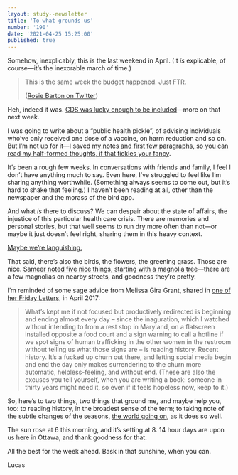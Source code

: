 ```yaml
---
layout: study--newsletter
title: 'To what grounds us'
number: '190'
date: '2021-04-25 15:25:00'
published: true
---
```


Somehow, inexplicably, this is the last weekend in April. (It _is_ explicable, of course—it’s the inexorable march of time.)

> This is the same week the budget happened. Just FTR.
> 
> ([Rosie Barton on Twitter](https://twitter.com/RosieBarton/status/1385581896852287490))

Heh, indeed it was. [CDS was lucky enough to be included](https://www.budget.gc.ca/2021/report-rapport/p4-en.html#268)—more on that next week.

I was going to write about a “public health pickle”, of advising individuals who’ve only received one dose of a vaccine, on harm reduction and so on. But I’m not up for it—I saved [my notes and first few paragraphs, so you can read my half-formed thoughts, if that tickles your fancy](https://github.com/lchski/lucascherkewski.com/blob/cc6d1af741a3244d75af032e3ef3e4f781b73645/_newsletters/2021-04-25-190.md).

It’s been a rough few weeks. In conversations with friends and family, I feel I don’t have anything much to say. Even here, I’ve struggled to feel like I’m sharing anything worthwhile. (Something always seems to come out, but it’s hard to shake that feeling.) I haven’t been reading at all, other than the newspaper and the morass of the bird app.

And what _is_ there to discuss? We can despair about the state of affairs, the injustice of this particular health care crisis. There are memories and personal stories, but that well seems to run dry more often than not—or maybe it just doesn’t feel right, sharing them in this heavy context.

[Maybe we’re languishing.](https://www.nytimes.com/2021/04/19/well/mind/covid-mental-health-languishing.html)

That said, there’s also the birds, the flowers, the greening grass. Those are nice. [Sameer noted five nice things, starting with a magnolia tree](https://www.inthemargins.ca/five-nice-things)—there are a few magnolias on nearby streets, and goodness they’re pretty.

I’m reminded of some sage advice from Melissa Gira Grant, shared in [one of her Friday Letters](https://melissagiragrant.com/letters/), in April 2017:

> What’s kept me if not focused but productively redirected is beginning and ending almost every day – since the inaguration, which I watched without intending to from a rest stop in Maryland, on a flatscreen installed opposite a food court and a sign warning to call a hotline if we spot signs of human trafficking in the other women in the restroom without telling us what those signs are – is reading history. Recent history. It’s a fucked up churn out there, and letting social media begin and end the day only makes surrendering to the churn more automatic, helpless-feeling, and without end. (These are also the excuses you tell yourself, when you are writing a book: someone in thirty years might need it, so even if it feels hopeless now, keep to it.)

So, here’s to two things, two things that ground me, and maybe help you, too: to reading history, in the broadest sense of the term; to taking note of the subtle changes of the seasons, [the world going on](http://www.phys.unm.edu/~tw/fas/yits/archive/oliver_wildgeese.html), as it does so well.

The sun rose at 6 this morning, and it’s setting at 8. 14 hour days are upon us here in Ottawa, and thank goodness for that.

All the best for the week ahead. Bask in that sunshine, when you can.

Lucas